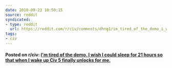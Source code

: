 ```yaml
---
date: 2010-09-23 10:50:15
source: reddit
syndicated:
- type: reddit
  url: https://reddit.com/r/civ/comments/dhng1/im_tired_of_the_demo_i_wish_i_could_sleep_for_21/
tags:
- civ
---
```


#### Posted on r/civ: [I'm tired of the demo. I wish I could sleep for 21 hours so that when I wake up Civ 5 finally unlocks for me.](https://reddit.com/r/civ/comments/dhng1/im_tired_of_the_demo_i_wish_i_could_sleep_for_21/)